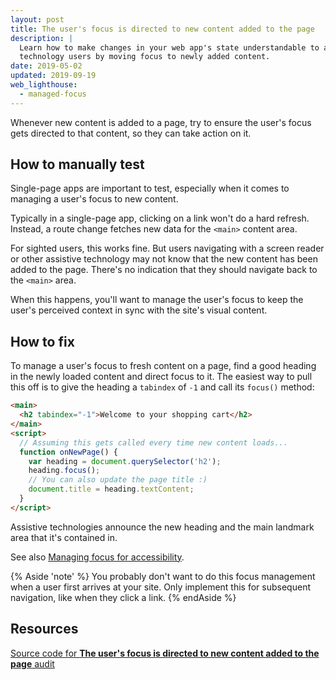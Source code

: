 ```yaml
---
layout: post
title: The user's focus is directed to new content added to the page
description: |
  Learn how to make changes in your web app's state understandable to assistive
  technology users by moving focus to newly added content.
date: 2019-05-02
updated: 2019-09-19
web_lighthouse:
  - managed-focus
---
```


Whenever new content is added to a page,
try to ensure the user's focus gets directed to that content,
so they can take action on it.

## How to manually test

Single-page apps are important to test,
especially when it comes to managing a user's focus
to new content.

Typically in a single-page app,
clicking on a link won't do a hard refresh.
Instead,
a route change fetches new data for the `<main>` content area.

For sighted users,
this works fine.
But users navigating with a screen reader or other assistive technology
may not know that the new content
has been added to the page.
There's no indication that they should navigate
back to the `<main>` area.

When this happens,
you'll want to manage the user's focus
to keep the user's perceived context in sync with the site's visual content.

## How to fix

To manage a user's focus to fresh content on a page,
find a good heading in the newly loaded content and direct focus to it.
The easiest way to pull this off is to give the heading a `tabindex` of `-1`
and call its `focus()` method:

```html
<main>
  <h2 tabindex="-1">Welcome to your shopping cart</h2>
</main>
<script>
  // Assuming this gets called every time new content loads...
  function onNewPage() {
    var heading = document.querySelector('h2');
    heading.focus();
    // You can also update the page title :)
    document.title = heading.textContent;
  }
</script>
```

Assistive technologies announce the new heading
and the main landmark area that it's contained in.

See also [Managing focus for accessibility](https://dev.to/robdodson/managing-focus-64l).


{% Aside 'note' %}
You probably don't want to do this focus management
when a user first arrives at your site.
Only implement this for subsequent navigation,
like when they click a link.
{% endAside %}

## Resources

[Source code for **The user's focus is directed to new content added to the page** audit](https://github.com/GoogleChrome/lighthouse/blob/ecd10efc8230f6f772e672cd4b05e8fbc8a3112d/lighthouse-core/audits/accessibility/manual/managed-focus.js)

